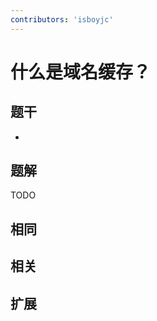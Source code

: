 ```yaml
---
contributors: 'isboyjc'
---
```


# 什么是域名缓存？


## 题干

- 



## 题解

<!-- ::: details 点我查看题解 -->

  TODO

<!-- ::: -->



## 相同


## 相关


## 扩展

